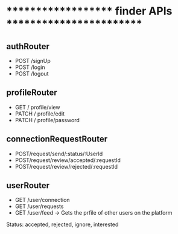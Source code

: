# ****************** finder APIs *********************** #

## authRouter
- POST /signUp
- POST /login
- POST /logout

## profileRouter
- GET / profile/view
- PATCH / profile/edit
- PATCH / profile/password

## connectionRequestRouter
- POST/request/send/:status/:UserId
- POST/request/review/accepted/:requestId
- POST/request/review/rejected/:requestId

## userRouter
- GET /user/connection
- GET /user/requests
- GET /user/feed -> Gets the prfile of other users on the platform

Status: accepted, rejected, ignore, interested